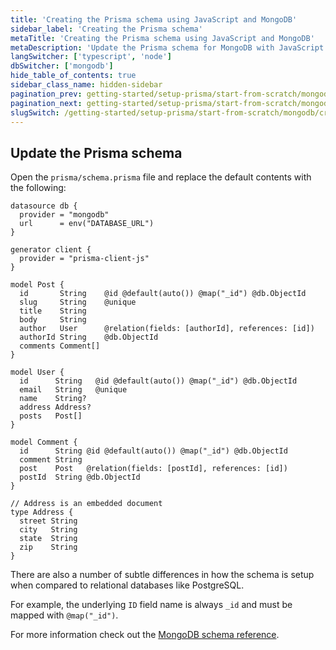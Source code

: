 ```yaml
---
title: 'Creating the Prisma schema using JavaScript and MongoDB'
sidebar_label: 'Creating the Prisma schema'
metaTitle: 'Creating the Prisma schema using JavaScript and MongoDB'
metaDescription: 'Update the Prisma schema for MongoDB with JavaScript'
langSwitcher: ['typescript', 'node']
dbSwitcher: ['mongodb']
hide_table_of_contents: true
sidebar_class_name: hidden-sidebar
pagination_prev: getting-started/setup-prisma/start-from-scratch/mongodb/connect-your-database-node-mongodb
pagination_next: getting-started/setup-prisma/start-from-scratch/mongodb/install-prisma-client-node-mongodb
slugSwitch: /getting-started/setup-prisma/start-from-scratch/mongodb/creating-the-prisma-schema-
---
```


## Update the Prisma schema

Open the `prisma/schema.prisma` file and replace the default contents with the following:

```prisma file=prisma/schema.prisma showLineNumbers
datasource db {
  provider = "mongodb"
  url      = env("DATABASE_URL")
}

generator client {
  provider = "prisma-client-js"
}

model Post {
  id       String    @id @default(auto()) @map("_id") @db.ObjectId
  slug     String    @unique
  title    String
  body     String
  author   User      @relation(fields: [authorId], references: [id])
  authorId String    @db.ObjectId
  comments Comment[]
}

model User {
  id      String   @id @default(auto()) @map("_id") @db.ObjectId
  email   String   @unique
  name    String?
  address Address?
  posts   Post[]
}

model Comment {
  id      String @id @default(auto()) @map("_id") @db.ObjectId
  comment String
  post    Post   @relation(fields: [postId], references: [id])
  postId  String @db.ObjectId
}

// Address is an embedded document
type Address {
  street String
  city   String
  state  String
  zip    String
}
```

There are also a number of subtle differences in how the schema is setup when compared to relational databases like PostgreSQL.

For example, the underlying `ID` field name is always `_id` and must be mapped with `@map("_id")`.

For more information check out the [MongoDB schema reference](/orm/reference/prisma-schema-reference#mongodb-2).
